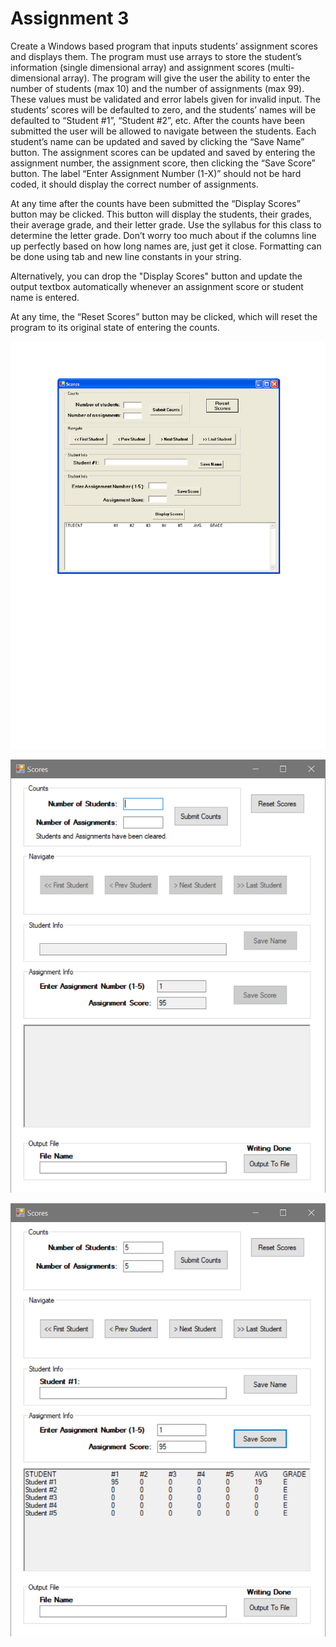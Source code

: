 # Assignment 3 #

Create a Windows based program that inputs students’ assignment scores and displays them. The program must use arrays to store the student’s information (single dimensional array) and assignment scores (multi-dimensional array).
The program will give the user the ability to enter the number of students (max 10) and the number of assignments (max 99). These values must be validated and error labels given for invalid input. The students’ scores will be defaulted to zero, and the students’ names will be defaulted to “Student #1”, “Student #2”, etc. After the counts have been submitted the user will be allowed to navigate between the students. Each student’s name can be updated and saved by clicking the “Save Name” button. The assignment scores can be updated and saved by entering the assignment number, the assignment score, then clicking the “Save Score” button. The label “Enter Assignment Number (1-X)” should not be hard coded, it should display the correct number of assignments.

At any time after the counts have been submitted the “Display Scores” button may be clicked. This button will display the students, their grades, their average grade, and their letter grade. Use the syllabus for this class to determine the letter grade. Don’t worry too much about if the columns line up perfectly based on how long names are, just get it close. Formatting can be done using tab and new line constants in your string.

Alternatively, you can drop the "Display Scores" button and update the output textbox automatically whenever an assignment score or student name is entered.

At any time, the “Reset Scores” button may be clicked, which will reset the program to its original state of entering the counts.

![Assignment 3 Screenshot](images/assignment3.png)

![Assignment 3 Screenshot - no display button](images/assignment3_start.png)

![Assignment 3 Screenshot - example output](images/assignment3_use.png)
